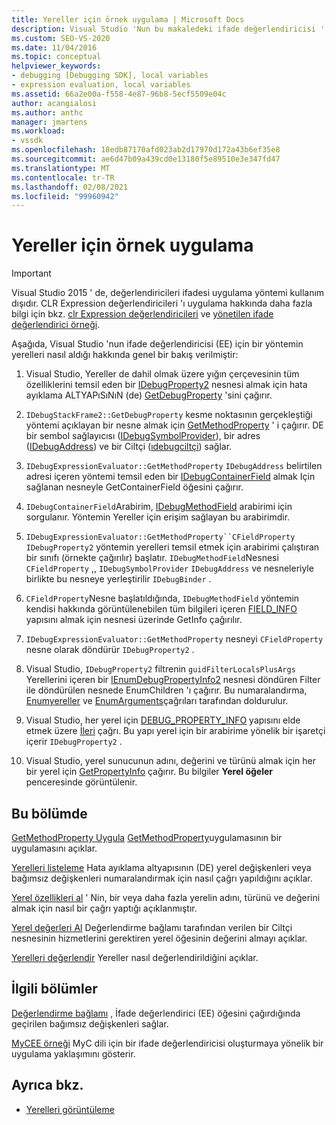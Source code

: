 ```yaml
---
title: Yereller için örnek uygulama | Microsoft Docs
description: Visual Studio 'Nun bu makaledeki ifade değerlendiricisi ' nden bir yönteme ait yerelleri nasıl aldığından öğrenin.
ms.custom: SEO-VS-2020
ms.date: 11/04/2016
ms.topic: conceptual
helpviewer_keywords:
- debugging [Debugging SDK], local variables
- expression evaluation, local variables
ms.assetid: 66a2e00a-f558-4e87-96b8-5ecf5509e04c
author: acangialosi
ms.author: anthc
manager: jmartens
ms.workload:
- vssdk
ms.openlocfilehash: 18edb87170afd023ab2d17970d172a43b6ef35e8
ms.sourcegitcommit: ae6d47b09a439cd0e13180f5e89510e3e347fd47
ms.translationtype: MT
ms.contentlocale: tr-TR
ms.lasthandoff: 02/08/2021
ms.locfileid: "99960942"
---
```

# <a name="sample-implementation-of-locals"></a>Yereller için örnek uygulama
> [!IMPORTANT]
> Visual Studio 2015 ' de, değerlendiricileri ifadesi uygulama yöntemi kullanım dışıdır. CLR Expression değerlendiricileri 'ı uygulama hakkında daha fazla bilgi için bkz. [clr Expression değerlendiricileri](https://github.com/Microsoft/ConcordExtensibilitySamples/wiki/CLR-Expression-Evaluators) ve [yönetilen ifade değerlendirici örneği](https://github.com/Microsoft/ConcordExtensibilitySamples/wiki/Managed-Expression-Evaluator-Sample).

 Aşağıda, Visual Studio 'nun ifade değerlendiricisi (EE) için bir yöntemin yerelleri nasıl aldığı hakkında genel bir bakış verilmiştir:

1. Visual Studio, Yereller de dahil olmak üzere yığın çerçevesinin tüm özelliklerini temsil eden bir [IDebugProperty2](../../extensibility/debugger/reference/idebugproperty2.md) nesnesi almak için hata ayıklama ALTYAPıSıNıN (de) [GetDebugProperty](../../extensibility/debugger/reference/idebugstackframe2-getdebugproperty.md) 'sini çağırır.

2. `IDebugStackFrame2::GetDebugProperty` kesme noktasının gerçekleştiği yöntemi açıklayan bir nesne almak için [GetMethodProperty](../../extensibility/debugger/reference/idebugexpressionevaluator-getmethodproperty.md) ' i çağırır. DE bir sembol sağlayıcısı ([IDebugSymbolProvider](../../extensibility/debugger/reference/idebugsymbolprovider.md)), bir adres ([IDebugAddress](../../extensibility/debugger/reference/idebugaddress.md)) ve bir Ciltçi ([ıdebugciltçi](../../extensibility/debugger/reference/idebugbinder.md)) sağlar.

3. `IDebugExpressionEvaluator::GetMethodProperty`[](../../extensibility/debugger/reference/idebugsymbolprovider-getcontainerfield.md) `IDebugAddress` belirtilen adresi içeren yöntemi temsil eden bir [IDebugContainerField](../../extensibility/debugger/reference/idebugcontainerfield.md) almak Için sağlanan nesneyle GetContainerField öğesini çağırır.

4. `IDebugContainerField`Arabirim, [IDebugMethodField](../../extensibility/debugger/reference/idebugmethodfield.md) arabirimi için sorgulanır. Yöntemin Yereller için erişim sağlayan bu arabirimdir.

5. `IDebugExpressionEvaluator::GetMethodProperty``CFieldProperty` `IDebugProperty2` yöntemin yerelleri temsil etmek için arabirimi çalıştıran bir sınıfı (örnekte çağırılır) başlatır. `IDebugMethodField`Nesnesi `CFieldProperty` ,, `IDebugSymbolProvider` `IDebugAddress` ve nesneleriyle birlikte bu nesneye yerleştirilir `IDebugBinder` .

6. `CFieldProperty`Nesne başlatıldığında, [](../../extensibility/debugger/reference/idebugfield-getinfo.md) `IDebugMethodField` yöntemin kendisi hakkında görüntülenebilen tüm bilgileri içeren [FIELD_INFO](../../extensibility/debugger/reference/field-info.md) yapısını almak için nesnesi üzerinde GetInfo çağırılır.

7. `IDebugExpressionEvaluator::GetMethodProperty` nesneyi `CFieldProperty` nesne olarak döndürür `IDebugProperty2` .

8. Visual Studio, [](../../extensibility/debugger/reference/idebugproperty2-enumchildren.md) `IDebugProperty2` filtrenin `guidFilterLocalsPlusArgs` Yerellerini içeren bir [IEnumDebugPropertyInfo2](../../extensibility/debugger/reference/ienumdebugpropertyinfo2.md) nesnesi döndüren Filter ile döndürülen nesnede EnumChildren 'ı çağırır. Bu numaralandırma, [Enumyereller](../../extensibility/debugger/reference/idebugmethodfield-enumlocals.md) ve [EnumArguments](../../extensibility/debugger/reference/idebugmethodfield-enumarguments.md)çağrıları tarafından doldurulur.

9. Visual Studio, her yerel için [DEBUG_PROPERTY_INFO](../../extensibility/debugger/reference/debug-property-info.md) yapısını elde etmek üzere [İleri](../../extensibility/debugger/reference/ienumdebugpropertyinfo2-next.md) çağrı. Bu yapı yerel için bir arabirime yönelik bir işaretçi içerir `IDebugProperty2` .

10. Visual Studio, yerel sunucunun adını, değerini ve türünü almak için her bir yerel için [GetPropertyInfo](../../extensibility/debugger/reference/idebugproperty2-getpropertyinfo.md) çağırır. Bu bilgiler **Yerel öğeler** penceresinde görüntülenir.

## <a name="in-this-section"></a>Bu bölümde
 [GetMethodProperty Uygula](../../extensibility/debugger/implementing-getmethodproperty.md) [GetMethodProperty](../../extensibility/debugger/reference/idebugexpressionevaluator-getmethodproperty.md)uygulamasının bir uygulamasını açıklar.

 [Yerelleri listeleme](../../extensibility/debugger/enumerating-locals.md) Hata ayıklama altyapısının (DE) yerel değişkenleri veya bağımsız değişkenleri numaralandırmak için nasıl çağrı yapıldığını açıklar.

 [Yerel özellikleri al](../../extensibility/debugger/getting-local-properties.md) ' Nin, bir veya daha fazla yerelin adını, türünü ve değerini almak için nasıl bir çağrı yaptığı açıklanmıştır.

 [Yerel değerleri Al](../../extensibility/debugger/getting-local-values.md) Değerlendirme bağlamı tarafından verilen bir Ciltçi nesnesinin hizmetlerini gerektiren yerel öğesinin değerini almayı açıklar.

 [Yerelleri değerlendir](../../extensibility/debugger/evaluating-locals.md) Yereller nasıl değerlendirildiğini açıklar.

## <a name="related-sections"></a>İlgili bölümler
 [Değerlendirme bağlamı](../../extensibility/debugger/evaluation-context.md) , İfade değerlendirici (EE) öğesini çağırdığında geçirilen bağımsız değişkenleri sağlar.

 [MyCEE örneği](/previous-versions/) MyC dili için bir ifade değerlendiricisi oluşturmaya yönelik bir uygulama yaklaşımını gösterir.

## <a name="see-also"></a>Ayrıca bkz.
- [Yerelleri görüntüleme](../../extensibility/debugger/displaying-locals.md)